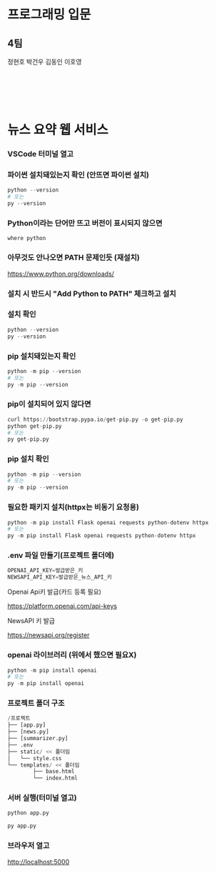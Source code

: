 # 프로그래밍 입문

## 4팀

정현호 박건우 김동인 이호영

<br><br><br><br>

# 뉴스 요약 웹 서비스

### VSCode 터미널 열고

### 파이썬 설치돼있는지 확인 (안뜨면 파이썬 설치)

```python
python --version
# 또는
py --version
```

### Python이라는 단어만 뜨고 버전이 표시되지 않으면
```
where python 
```
### 아무것도 안나오면 PATH 문제인듯 (재설치)
https://www.python.org/downloads/
### 설치 시 반드시 "Add Python to PATH" 체크하고 설치

### 설치 확인
```python
python --version
py --version
```

### pip 설치돼있는지 확인

```python
python -m pip --version
# 또는
py -m pip --version
```

### pip이 설치되어 있지 않다면

```python
curl https://bootstrap.pypa.io/get-pip.py -o get-pip.py
python get-pip.py
# 또는
py get-pip.py
```

### pip 설치 확인

```python
python -m pip --version
# 또는
py -m pip --version
```

### 필요한 패키지 설치(httpx는 비동기 요청용)

```python
python -m pip install Flask openai requests python-dotenv httpx
# 또는
py -m pip install Flask openai requests python-dotenv httpx
```

### .env 파일 만들기(프로젝트 폴더에)

```python
OPENAI_API_KEY=발급받은_키
NEWSAPI_API_KEY=발급받은_뉴스_API_키
```

Openai Api키 발급(카드 등록 필요)

https://platform.openai.com/api-keys

NewsAPI 키 발급

https://newsapi.org/register

### openai 라이브러리 (위에서 했으면 필요X)

```python
python -m pip install openai
# 또는
py -m pip install openai
```

### 프로젝트 폴더 구조

```python
/프로젝트
├── [app.py]
├── [news.py]
├── [summarizer.py]
├── .env
├── static/ << 폴더임
│   └── style.css
└── templates/ << 폴더임
		├── base.html
		└── index.html
```

### 서버 실행(터미널 열고)

```python
python app.py

py app.py
```

### 브라우저 열고

[http://localhost:5000](http://localhost:5000/)
